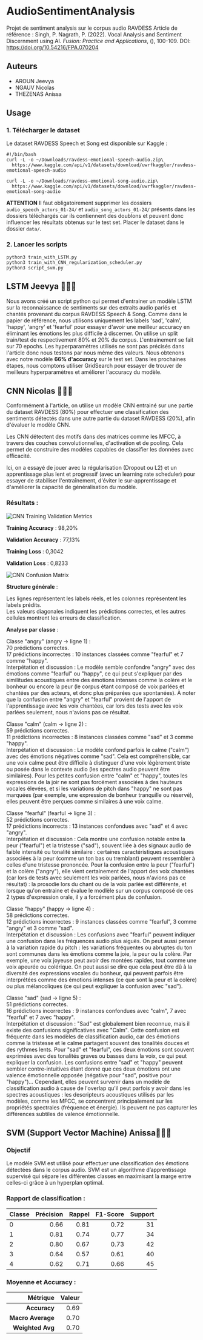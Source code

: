 # AudioSentimentAnalysis
Projet de sentiment analysis sur le corpus audio RAVDESS
Article de référence : Singh, P. Nagrath, P. (2022). Vocal Analysis and Sentiment Discernment using AI. *Fusion: Practice and Applications*, (), 100-109. DOI: https://doi.org/10.54216/FPA.070204

## Auteurs
- AROUN Jeevya
- NGAUV Nicolas
- THEZENAS Anissa

## Usage
### 1. Télécharger le dataset

Le dataset RAVDESS Speech et Song est disponible sur Kaggle :
```console
#!/bin/bash
curl -L -o ~/Downloads/ravdess-emotional-speech-audio.zip\
  https://www.kaggle.com/api/v1/datasets/download/uwrfkaggler/ravdess-emotional-speech-audio

curl -L -o ~/Downloads/ravdess-emotional-song-audio.zip\
  https://www.kaggle.com/api/v1/datasets/download/uwrfkaggler/ravdess-emotional-song-audio
```
**ATTENTION** Il faut obligatoirement supprimer les dossiers `audio_speech_actors_01-24/` et `audio_song_actors_01-24/` présents dans les dossiers téléchargés car ils contiennent des doublons et peuvent donc influencer les résultats obtenus sur le test set.
Placer le dataset dans le dossier `data/`.

### 2. Lancer les scripts
```
python3 train_with_LSTM.py
python3 train_with_CNN_regularization_scheduler.py
python3 script_svm.py
```

## LSTM Jeevya 👩🏽‍💻
Nous avons créé un script python qui permet d'entrainer un modèle LSTM sur la reconnaissance de sentiments sur des extraits audio parlés et chantés provenant du corpus RAVDESS Speech & Song.
Comme dans le papier de référence, nous utilisons uniquement les labels 'sad', 'calm', 'happy', 'angry' et 'fearful' pour essayer d'avoir une meilleur accuracy en éliminant les émotions les plus difficile à discerner.
On utilise un split train/test de respectivement 80% et 20% du corpus. L'entrainement se fait sur 70 epochs. Les hyperparamètres utilisés ne sont pas précisés dans l'article donc nous testons par nous même des valeurs. Nous obtenons avec notre modèle **66% d'accuracy** sur le test set. Dans les prochaines étapes, nous comptons utiliser GridSearch pour essayer de trouver de meilleurs hyperparamètres et améliorer l'accuracy du modèle.

## CNN Nicolas 🧑🏻‍💻

Conformément à l'article, on utilise un modèle CNN entrainé sur une partie du dataset RAVDESS (80%) pour effectuer une classification des sentiments détectés dans une autre partie du dataset RAVDESS (20%), afin d'évaluer le modèle CNN.

Les CNN détectent des motifs dans des matrices comme les MFCC, à travers des couches convolutionnelles, d'activation et de pooling. Cela permet de construire des modèles capables de classifier les données avec efficacité.

Ici, on a essayé de jouer avec la régularisation (Dropout ou L2) et un apprentissage plus lent et progressif (avec un learning rate scheduler) pour essayer de stabiliser l'entraînement, d'éviter le sur-apprentissage et d'améliorer la capacité de généralisation du modèle.

### Résultats :

![CNN Training Validation Metrics](plots/CNN_training_validation_metrics.png)

**Training Accuracy** : 98,20%

**Validation Accuracy** : 77,13%

**Training Loss** : 0,3042

**Validation Loss** : 0,8233


![CNN Confusion Matrix](plots/CNN_confusion_matrix.png)

**Structure générale** :

Les lignes représentent les labels réels, et les colonnes représentent les labels prédits.<br>
Les valeurs diagonales indiquent les prédictions correctes, et les autres cellules montrent les erreurs de classification.

**Analyse par classe** :

Classe "angry" (angry → ligne 1) :<br>
70 prédictions correctes.<br>
17 prédictions incorrectes : 10 instances classées comme "fearful" et 7 comme "happy".<br>
Interpétation et discussion : Le modèle semble confondre "angry" avec des émotions comme "fearful" ou "happy", ce qui peut s'expliquer par des similitudes acoustiques entre des émotions intenses comme la colère et le bonheur ou encore la peur (le corpus étant composé de voix parlées et chantées par des acteurs, et donc plus préparées que spontanées). À noter que la confusion entre "angry" et "fearful" provient de l'apport de l'apprentissage avec les voix chantées, car lors des tests avec les voix parlées seulement, nous n'avions pas ce résultat.

Classe "calm" (calm → ligne 2) :<br>
59 prédictions correctes.<br>
11 prédictions incorrectes : 8 instances classées comme "sad" et 3 comme "happy".<br>
Interpétation et discussion : Le modèle confond parfois le calme ("calm") avec des émotions négatives comme "sad". Cela est compréhensible, car une voix calme peut être difficile à distinguer d'une voix légèrement triste ou posée dans le contexte audio (les spectres audio peuvent être similaires). Pour les petites confusion entre "calm" et "happy", toutes les expressions de la joir ne sont pas forcément associées à des hauteurs vocales élevées, et si les variations de pitch dans "happy" ne sont pas marquées (par exemple, une expression de bonheur tranquille ou réservé), elles peuvent être perçues comme similaires à une voix calme.

Classe "fearful" (fearful → ligne 3) :<br>
52 prédictions correctes.<br>
17 prédictions incorrects : 13 instances confondues avec "sad" et 4 avec "angry".<br>
Interpétation et discussion : Cela montre une confusion notable entre la peur ("fearful") et la tristesse ("sad"), souvent liée à des signaux audio de faible intensité ou tonalité similaire : certaines caractéristiques acoustiques associées à la peur (comme un ton bas ou tremblant) peuvent ressembler à celles d'une tristesse prononcée. Pour la confusion entre la peur ("fearful") et la colère ("angry"), elle vient certainement de l'apport des voix chantées (car lors de tests avec seulement les voix parlées, nous n'avions pas ce résultat) : la prosodie lors du chant ou de la voix parlée est différente, et lorsque qu'on entraine et évalue le modlèle sur un corpus composé de ces 2 types d'expression orale, il y a forcément plus de confusion.

Classe "happy" (happy → ligne 4) :<br>
58 prédictions correctes.<br>
12 prédictions incorrectes : 9 instances classées comme "fearful", 3 comme "angry" et 3 comme "sad".<br>
Interpétation et discussion : Les confusions avec "fearful" peuvent indiquer une confusion dans les fréquences audio plus aiguës. On peut aussi penser à la variation rapide du pitch : les variations fréquentes ou abruptes du ton sont communes dans les émotions comme la joie, la peur ou la colère. Par exemple, une voix joyeuse peut avoir des montées rapides, tout comme une voix apeurée ou colérique. On peut aussi se dire que cela peut être dû à la diversité des expressions vocales du bonheur, qui peuvent parfois être interprétées comme des émotions intenses (ce que sont la peur et la colère) ou plus mélancoliques (ce qui peut expliquer la confusion avec "sad").

Classe "sad" (sad → ligne 5) :<br>
51 prédictions correctes.<br>
16 prédictions incorrectes : 9 instances confondues avec "calm", 7 avec "fearful" et 7 avec "happy".<br>
Interpétation et discussion : "Sad" est globalement bien reconnue, mais il existe des confusions significatives avec "Calm". Cette confusion est fréquente dans les modèles de classification audio, car des émotions comme la tristesse et le calme partagent souvent des tonalités douces et des rythmes lents. Pour "sad" et "fearful", ces deux émotions sont souvent exprimées avec des tonalités graves ou basses dans la voix, ce qui peut expliquer la confusion. Les confusions entre "sad" et "happy" peuvent sembler contre-intuitives étant donné que ces deux émotions ont une valence émotionnelle opposée (négative pour "sad", positive pour "happy")... Cependant, elles peuvent survenir dans un modèle de classification audio à cause de l'overlap qu'il peut parfois y avoir dans les spectres acoustiques : les descripteurs acoustiques utilisés par les modèles, comme les MFCC, se concentrent principalement sur les propriétés spectrales (fréquence et énergie). Ils peuvent ne pas capturer les différences subtiles de valence émotionnelle.



## SVM (Support Vector Machine) Anissa👩🏾‍💻

### Objectif

Le modèle SVM est utilisé pour effectuer une classification des émotions détectées dans le corpus audio. SVM est un algorithme d’apprentissage supervisé qui sépare les différentes classes en maximisant la marge entre celles-ci grâce à un hyperplan optimal.

### Rapport de classification :

| **Classe** | **Précision** | **Rappel** | **F1-Score** | **Support** |
|------------|--------------:|-----------:|-------------:|------------:|
| 0          | 0.66          | 0.81       | 0.72         | 31          |
| 1          | 0.81          | 0.74       | 0.77         | 34          |
| 2          | 0.80          | 0.67       | 0.73         | 42          |
| 3          | 0.64          | 0.57       | 0.61         | 40          |
| 4          | 0.62          | 0.71       | 0.66         | 45          |

### Moyenne et Accuracy :

| **Métrique**      | **Valeur** |
|-------------------:|----------:|
| **Accuracy**      | 0.69      |
| **Macro Average** | 0.70      |
| **Weighted Avg**  | 0.70      |

